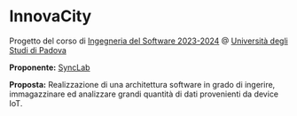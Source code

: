 # InnovaCity
Progetto del corso di [Ingegneria del Software 2023-2024](https://didattica.unipd.it/off/2021/LT/SC/SC1167/000ZZ/SC01103936/N0) @ [Università degli Studi di Padova](https://www.unipd.it)

**Proponente:** [SyncLab](https://www.synclab.it/)

**Proposta:** Realizzazione di una architettura software in grado di ingerire, immagazzinare ed analizzare grandi quantità di dati provenienti da device IoT.
